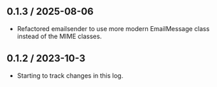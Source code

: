 ## 0.1.3 / 2025-08-06
 - Refactored emailsender to use more modern EmailMessage class instead of the MIME classes.

## 0.1.2 / 2023-10-3
 - Starting to track changes in this log.
